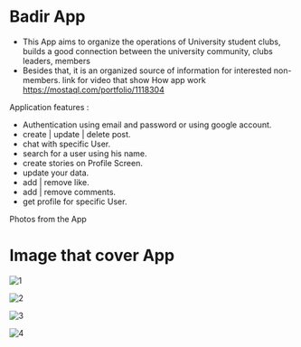 # Badir App
- This App aims to organize the operations of University student clubs, builds a good connection between the
university community, clubs leaders, members
- Besides that, it is an organized source of information for interested non-members.
link for video that show How app work https://mostaql.com/portfolio/1118304

Application features :
- Authentication using email and password or using google account.
- create | update | delete post.
- chat with specific User.
- search for a user using his name. 
- create stories on Profile Screen.
- update your data.
- add | remove like.
- add | remove comments.
- get profile for specific User. 

Photos from the App

# Image that cover App


![1](https://user-images.githubusercontent.com/101535118/197813362-6fb6e54f-72da-491b-bd3a-cb9ff558cf1b.jpeg)

![2](https://user-images.githubusercontent.com/101535118/197813372-f6b1a2a1-a368-4ac2-b90a-ed5fcf2cb975.jpeg)

![3](https://user-images.githubusercontent.com/101535118/197813386-cf28ec29-cba0-4570-b364-77e3181f8038.jpeg)

![4](https://user-images.githubusercontent.com/101535118/197813396-04338e66-3b5c-4fa6-b9ed-dcf1a3e698f4.jpeg)
